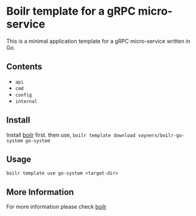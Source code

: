 # Boilr template for a gRPC micro-service
This is a minimal application template for a gRPC micro-service written in Go.

## Contents
- `api`
- `cmd`
- `config`
- `internal`

## Install
Install [boilr](https://github.com/vaynerx/boilr) first. then use,
`boilr template download vaynerx/boilr-go-system go-system`

## Usage
`boilr template use go-system <target-dir>`

## More Information
For more information please check [boilr](https://github.com/vaynerx/boilr)
